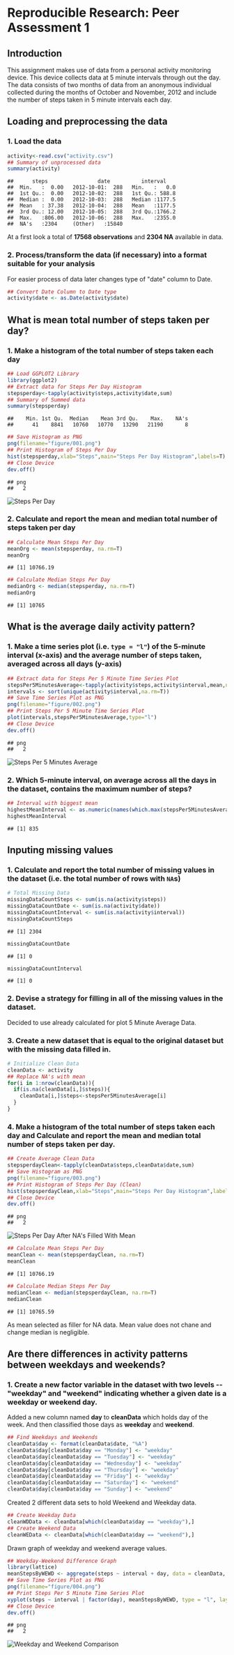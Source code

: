 # Reproducible Research: Peer Assessment 1

## Introduction

This assignment makes use of data from a personal activity monitoring
device. This device collects data at 5 minute intervals through out the
day. The data consists of two months of data from an anonymous
individual collected during the months of October and November, 2012
and include the number of steps taken in 5 minute intervals each day.

## Loading and preprocessing the data

### 1. Load the data


```r
activity<-read.csv("activity.csv")
## Summary of unprocessed data
summary(activity)
```

```
##      steps                date          interval     
##  Min.   :  0.00   2012-10-01:  288   Min.   :   0.0  
##  1st Qu.:  0.00   2012-10-02:  288   1st Qu.: 588.8  
##  Median :  0.00   2012-10-03:  288   Median :1177.5  
##  Mean   : 37.38   2012-10-04:  288   Mean   :1177.5  
##  3rd Qu.: 12.00   2012-10-05:  288   3rd Qu.:1766.2  
##  Max.   :806.00   2012-10-06:  288   Max.   :2355.0  
##  NA's   :2304     (Other)   :15840
```

At a first look a total of **17568 observations** and **2304 NA** available in data.

### 2. Process/transform the data (if necessary) into a format suitable for your analysis

For easier process of data later changes type of "date" column to Date.


```r
## Convert Date Column to Date type
activity$date <- as.Date(activity$date)
```

## What is mean total number of steps taken per day?

### 1. Make a histogram of the total number of steps taken each day


```r
## Load GGPLOT2 Library
library(ggplot2)
## Extract data for Steps Per Day Histogram
stepsperday<-tapply(activity$steps,activity$date,sum)
## Summary of Summed data
summary(stepsperday)
```

```
##    Min. 1st Qu.  Median    Mean 3rd Qu.    Max.    NA's 
##      41    8841   10760   10770   13290   21190       8
```

```r
## Save Histogram as PNG
png(filename="figure/001.png")
## Print Histogram of Steps Per Day
hist(stepsperday,xlab="Steps",main="Steps Per Day Histogram",labels=T)
## Close Device
dev.off()
```

```
## png 
##   2
```

![Steps Per Day](figure/001.png) 

### 2. Calculate and report the **mean** and **median** total number of steps taken per day

```r
## Calculate Mean Steps Per Day
meanOrg <- mean(stepsperday, na.rm=T)
meanOrg
```

```
## [1] 10766.19
```

```r
## Calculate Median Steps Per Day
medianOrg <- median(stepsperday, na.rm=T)
medianOrg
```

```
## [1] 10765
```

## What is the average daily activity pattern?

### 1. Make a time series plot (i.e. `type = "l"`) of the 5-minute interval (x-axis) and the average number of steps taken, averaged across all days (y-axis)


```r
## Extract data for Steps Per 5 Minute Time Series Plot
stepsPer5MinutesAverage<-tapply(activity$steps,activity$interval,mean,na.rm=T)
intervals <- sort(unique(activity$interval,na.rm=T))
## Save Time Series Plot as PNG
png(filename="figure/002.png")
## Print Steps Per 5 Minute Time Series Plot
plot(intervals,stepsPer5MinutesAverage,type="l")
## Close Device
dev.off()
```

```
## png 
##   2
```

![Steps Per 5 Minutes Average](figure/002.png) 


### 2. Which 5-minute interval, on average across all the days in the dataset, contains the maximum number of steps?


```r
## Interval with biggest mean
highestMeanInterval <- as.numeric(names(which.max(stepsPer5MinutesAverage)) )
highestMeanInterval
```

```
## [1] 835
```

## Inputing missing values

### 1. Calculate and report the total number of missing values in the dataset (i.e. the total number of rows with `NA`s)


```r
# Total Missing Data
missingDataCountSteps <- sum(is.na(activity$steps))
missingDataCountDate <- sum(is.na(activity$date))
missingDataCountInterval <- sum(is.na(activity$interval))
missingDataCountSteps
```

```
## [1] 2304
```

```r
missingDataCountDate
```

```
## [1] 0
```

```r
missingDataCountInterval
```

```
## [1] 0
```

### 2. Devise a strategy for filling in all of the missing values in the dataset. 

Decided to use already calculated for plot 5 Minute Average Data.

### 3. Create a new dataset that is equal to the original dataset but with the missing data filled in.


```r
# Initialize Clean Data
cleanData <- activity
## Replace NA's with mean
for(i in 1:nrow(cleanData)){
  if(is.na(cleanData[i,]$steps)){
    cleanData[i,]$steps<-stepsPer5MinutesAverage[i]
  }
}
```

### 4. Make a histogram of the total number of steps taken each day and Calculate and report the **mean** and **median** total number of steps taken per day.


```r
## Create Average Clean Data
stepsperdayClean<-tapply(cleanData$steps,cleanData$date,sum)
## Save Histogram as PNG
png(filename="figure/003.png")
## Print Histogram of Steps Per Day (Clean)
hist(stepsperdayClean,xlab="Steps",main="Steps Per Day Histogram",labels=T)
## Close Device
dev.off()
```

```
## png 
##   2
```

![Steps Per Day After NA's Filled With Mean](figure/003.png) 


```r
## Calculate Mean Steps Per Day
meanClean <- mean(stepsperdayClean, na.rm=T)
meanClean
```

```
## [1] 10766.19
```

```r
## Calculate Median Steps Per Day
medianClean <- median(stepsperdayClean, na.rm=T)
medianClean
```

```
## [1] 10765.59
```

As mean selected as filler for NA data. Mean value does not chane and change median is negligible.


## Are there differences in activity patterns between weekdays and weekends?

### 1. Create a new factor variable in the dataset with two levels -- "weekday" and "weekend" indicating whether a given date is a weekday or weekend day.

Added a new column named **day** to **cleanData** which holds day of the week. And then classified those days as **weekday** and **weekend**.


```r
## Find Weekdays and Weekends
cleanData$day <- format(cleanData$date, "%A")
cleanData$day[cleanData$day == "Monday"] <- "weekday"
cleanData$day[cleanData$day == "Tuesday"] <- "weekday"
cleanData$day[cleanData$day == "Wednesday"] <- "weekday"
cleanData$day[cleanData$day == "Thursday"] <- "weekday"
cleanData$day[cleanData$day == "Friday"] <- "weekday"
cleanData$day[cleanData$day == "Saturday"] <- "weekend"
cleanData$day[cleanData$day == "Sunday"] <- "weekend"
```

Created 2 different data sets to hold Weekend and Weekday data.


```r
## Create Weekday Data
cleanWDData <- cleanData[which(cleanData$day == "weekday"),]
## Create Weekend Data
cleanWEData <- cleanData[which(cleanData$day == "weekend"),]
```

Drawn graph of weekday and weekend average values.


```r
## Weekday-Weekend Difference Graph
library(lattice)
meanStepsByWEWD <- aggregate(steps ~ interval + day, data = cleanData, mean)
## Save Time Series Plot as PNG
png(filename="figure/004.png")
## Print Steps Per 5 Minute Time Series Plot
xyplot(steps ~ interval | factor(day), meanStepsByWEWD, type = "l", layout = c(1, 2))
## Close Device
dev.off()
```

```
## png 
##   2
```


![Weekday and Weekend Comparison](figure/004.png) 
